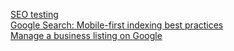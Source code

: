 [SEO testing](https://www.woorank.com/) \
[Google Search: Mobile-first indexing best practices](https://developers.google.com/search/mobile-sites/mobile-first-indexing) \
[Manage a business listing on Google](https://www.google.com/intl/en_ca/business/)